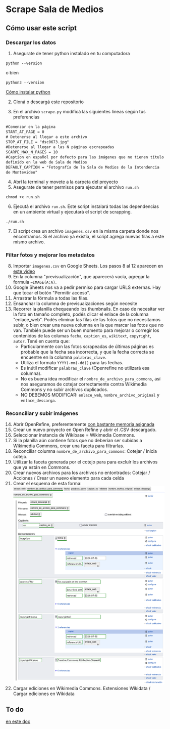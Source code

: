 # Scrape Sala de Medios
## Cómo usar este script
### Descargar los datos
1. Asegurate de tener python instalado en tu computadora
```
python --version
```
o bien
```
python3 --version
```
[Cómo instalar python](https://www.python.org/downloads/)

2. Cloná o descargá este repositorio

3. En el archivo `scrape.py` modificá las siguientes líneas según tus preferencias
```
#Comenzar en la página
START_AT_PAGE = 0
# Detenerse al llegar a este archivo 
STOP_AT_FILE = "dsc0673.jpg"
#Detenerse al llegar a las N páginas escrapeadas
SCARPE_MAX_N_PAGES = 10
#Caption en español por defecto para las imágenes que no tienen título definido en la web de Sala de Medios
DEFAULT_CAPTION = "Fotografía de la Sala de Medios de la Intendencia de Montevideo"
```
4. Abrí la terminal y movete a la carpeta del proyecto
5. Asegurate de tener permisos para ejecutar el archivo `run.sh`
```
chmod +x run.sh
```
6. Ejecutá el archivo `run.sh`. Este script instalará todas las dependencias en un ambiente virtual y ejecutará el script de scrapping.
```
./run.sh
```
7. El script crea un archivo `imagenes.csv` en la misma carpeta donde nos encontramos. Si el archivo ya existía, el script agrega nuevas filas a este mismo archivo.

### Filtar fotos y mejorar los metadatos
8. Importar `imagenes.csv` en Google Sheets. Los pasos 8 al 12 aparecen en [este video](https://drive.google.com/file/d/1Htg9Gv3I7LKEqXcqtvO664k5Dy2r5yJ4/view?usp=sharing)
9. En la columna "previsualización", que aparecerá vacía, agregar la formula `=IMAGE(A:A)`.
10. Google Sheets nos va a pedir permiso para cargar URLS externas. Hay que tocar el botón "Permitir acceso".
11. Arrastrar la fórmula a todas las filas.
12. Ensanchar la columna de previsuaizaciones según necesite
13. Recorrer la planilla chequeando los thumbnails. En caso de necesitar ver la foto en tamaño completo, podés clicar el enlace de la columna "enlace_web". Podés eliminar las filas de las fotos que no necesitamos subir, o bien crear una nueva columna en la que marcar las fotos que no van. También puede ser un buen momento para mejorar o corregir los contenidos de las columas `fecha`, `caption_es`, `wikitext`, `copyright`,
    `autor`. Tené en cuenta que:
    - Particularmente con las fotos scrapeadas de últimas páginas es probable que la fecha sea incorrecta, y que la fecha correcta se encuentre en la columna `palabras_clave`.
    - Utiliza el formato `YYYY(-mm(-dd))` para las fechas.
    - Es inútil modificar `palabras_clave` (Openrefine no utilizará esa columna).
    - No es buena idea modificar el `nombre_de_archivo_para_commons`, así nos aseguramos de cotejar correctamente contra Wikimedia Commons y no subir archivos duplicados.
    - NO DEBEMOS MODIFICAR: `enlace_web`, `nombre_archivo_original` y `enlace_descarga`.

### Reconciliar y subir imágenes
14. Abrir OpenRefine, preferentemente [con bastante memoria asignada](https://openrefine.org/docs/manual/installing#increasing-memory-allocation)
15. Crear un nuevo proyecto en Open Refine y abrir el .CSV descargado.
16. Seleccionar instancia de Wikibase = Wikimedia Commons.
17. Si la planilla aún contiene fotos que no deberían ser subidas a Wikimedia Commons, crear una faceta para filtrarlas.
18. Reconciliar columna `nombre_de_archivo_para_commons`: Cotejar / Inicia cotejo.
19. Utilizar la faceta generada por el cotejo para para excluír los archivos que ya están en Commons.
20. Crear nuevos archivos para los archivos no entontrados: Cotejar / Acciones / Crear un nuevo elemento para cada celda
21. Crear el esquema de esta forma:
![esquema](readme-esquema.png)
22. Cargar ediciones en Wikimedia Commons. Extensiones Wikidata / Cargar ediciones en Wikidata
## To do
[en este doc](https://docs.google.com/document/d/1at_0rbG2jGkm4pLKOaLI98anqZWGFZfCr8gW1YfLqw8/edit#heading=h.7xnc92h81px)
